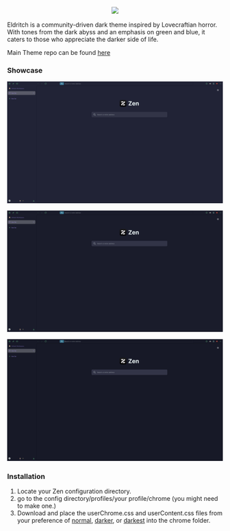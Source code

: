 <!-- DO NOT CHANGE THIS -->
<p align="center">
<img src="https://raw.github.com/eldritch-theme/eldritch/master/assets/logo/logo.png" width=150>
</p>
<p>
Eldritch is a community-driven dark theme inspired by Lovecraftian horror. With tones from the dark abyss and an emphasis on green and blue, it caters to those who appreciate the darker side of life.
</p>

Main Theme repo can be found [here](https://github.com/eldritch-theme/eldritch)

### Showcase
<!-- Your screenshot should go here -->
<img src="screenshot-normal.png" alt="Screenshot (normal)"/><br/>

<img src="screenshot-darker.png" alt="Screenshot (darker)"/><br/>

<img src="screenshot-darkest.png" alt="Screenshot (darkest)"/><br/>

### Installation
1. Locate your Zen configuration directory.
2. go to the config directory/profiles/your profile/chrome (you might need to make one.)
3. Download and place the userChrome.css and userContent.css files from your preference of [normal](/normal/), [darker](/darkest/), or [darkest](/darkest/) into the chrome folder.

<!-- If you want to provide install from source options, you can use the following template: -->
<!-- ### Installation From Source -->
<!-- 1. Any instructions here -->
